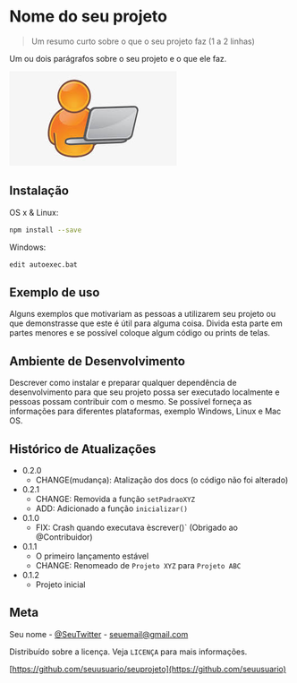 # Nome do seu projeto
> Um resumo curto sobre o que o seu projeto faz (1 a 2 linhas)

Um ou dois parágrafos sobre o seu projeto e o que ele faz.

![](arquivo.jpeg)

## Instalação

OS x & Linux:
```sh
npm install --save
``` 
Windows:
```sh
edit autoexec.bat
```

## Exemplo de uso

Alguns exemplos que motivariam as pessoas a utilizarem seu projeto ou que demonstrasse que este é útil para alguma coisa. Divida esta parte em partes menores e se possível coloque algum código ou prints de telas.

## Ambiente de Desenvolvimento

Descrever como instalar e preparar qualquer dependência de desenvolvimento para que seu projeto possa ser executado localmente e pessoas possam contribuir com o mesmo.
Se possível forneça as informações  para diferentes plataformas, exemplo Windows, Linux e Mac OS.

## Histórico de Atualizações

* 0.2.0
    * CHANGE(mudança): Atalização dos docs (o código não foi alterado)
* 0.2.1
    * CHANGE: Removida a função `setPadraoXYZ`
    * ADD: Adicionado a função   `inicializar()`
* 0.1.0
    * FIX: Crash quando executava èscrever()` (Obrigado ao @Contribuidor) 
* 0.1.1
    * O primeiro lançamento estável
    * CHANGE: Renomeado de `Projeto XYZ` para `Projeto ABC`
* 0.1.2
    * Projeto inicial    

## Meta
Seu nome - [@SeuTwitter](https://twitter.com/seuTwitter) - seuemail@gmail.com

Distribuído sobre a licença. Veja ``LICENÇA`` para mais informações.

[https://github.com/seuusuario/seuprojeto](https://github.com/seuusuario)






